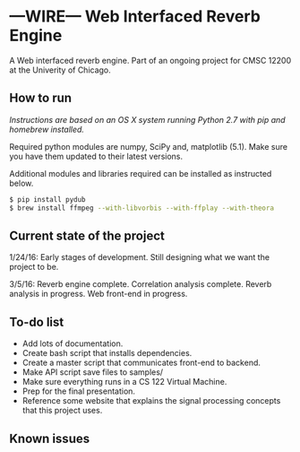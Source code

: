 # &mdash;WIRE&mdash; Web Interfaced Reverb Engine

A Web interfaced reverb engine. Part of an ongoing project for CMSC 12200 at the Univerity of Chicago.

## How to run

<em>Instructions are based on an OS X system running Python 2.7 with pip and homebrew installed.</em>

Required python modules are numpy, SciPy and, matplotlib (5.1). Make sure you have them updated to their latest versions.

Additional modules and libraries required can be installed as instructed below.

```sh
$ pip install pydub
$ brew install ffmpeg --with-libvorbis --with-ffplay --with-theora
```

## Current state of the project

1/24/16: Early stages of development. Still designing what we want the project to be.

3/5/16: Reverb engine complete. Correlation analysis complete. Reverb analysis in progress. Web front-end in progress.

## To-do list

* Add lots of documentation.
* Create bash script that installs dependencies.
* Create a master script that communicates front-end to backend.
* Make API script save files to samples/
* Make sure everything runs in a CS 122 Virtual Machine.
* Prep for the final presentation.
* Reference some website that explains the signal processing concepts that this project uses.

## Known issues


